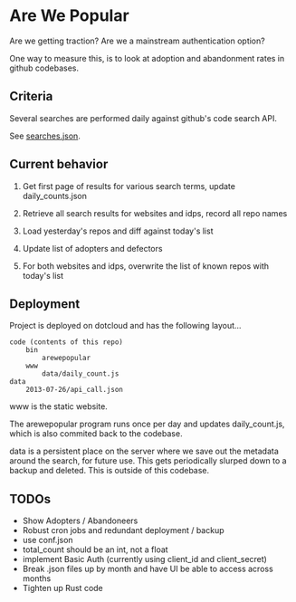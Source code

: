 # Are We Popular
Are we getting traction? Are we a mainstream authentication option?

One way to measure this,
is to look at adoption and abandonment rates in github codebases.

## Criteria

Several searches are performed daily against github's code search API.

See [searches.json](etc/searches.json).

## Current behavior

1) Get first page of results for various search terms, update daily_counts.json

2) Retrieve all search results for websites and idps, record all repo names

3) Load yesterday's repos and diff against today's list

4) Update list of adopters and defectors

5) For both websites and idps, overwrite the list of known repos with today's list

## Deployment

Project is deployed on dotcloud and has the following layout...

```
code (contents of this repo)
    bin
        arewepopular
    www
        data/daily_count.js
data
    2013-07-26/api_call.json
```
www is the static website.

The arewepopular program runs once per day and updates daily_count.js,
which is also commited back to the codebase.

data is a persistent place on the server where we save out the
metadata around the search, for future use. This gets periodically
slurped down to a backup and deleted. This is outside of this codebase.

## TODOs
* Show Adopters / Abandoneers
* Robust cron jobs and redundant deployment / backup
* use conf.json
* total_count should be an int, not a float
* implement Basic Auth (currently using client_id and client_secret)
* Break .json files up by month and have UI be able to access across months
* Tighten up Rust code
